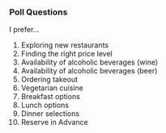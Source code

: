 ### Poll Questions 
I prefer...

1. Exploring new restaurants
2. Finding the right price level
3. Availability of alcoholic beverages (wine)
4. Availability of alcoholic beverages (beer)
5. Ordering takeout
6. Vegetarian cuisine
7. Breakfast options
8. Lunch options
9. Dinner selections
10. Reserve in Advance